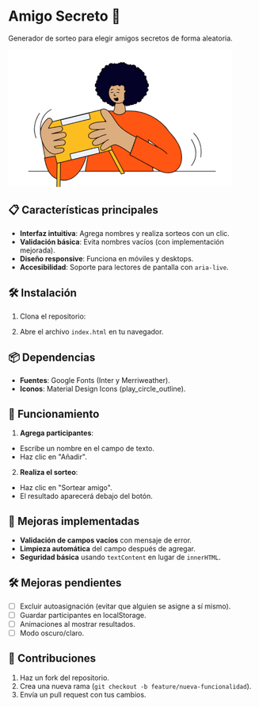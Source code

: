 # Amigo Secreto 🎉
Generador de sorteo para elegir amigos secretos de forma aleatoria.

![Amigo Secreto](assets/amigo-secreto.png)

## 📋 Características principales
- **Interfaz intuitiva**: Agrega nombres y realiza sorteos con un clic.
- **Validación básica**: Evita nombres vacíos (con implementación mejorada).
- **Diseño responsive**: Funciona en móviles y desktops.
- **Accesibilidad**: Soporte para lectores de pantalla con `aria-live`.

## 🛠️ Instalación
1. Clona el repositorio:

2. Abre el archivo `index.html` en tu navegador.

## 📦 Dependencias
- **Fuentes**: Google Fonts (Inter y Merriweather).
- **Iconos**: Material Design Icons (play_circle_outline).

## 🔄 Funcionamiento
1. **Agrega participantes**:
- Escribe un nombre en el campo de texto.
- Haz clic en "Añadir".
2. **Realiza el sorteo**:
- Haz clic en "Sortear amigo".
- El resultado aparecerá debajo del botón.

## 🚀 Mejoras implementadas
- **Validación de campos vacíos** con mensaje de error.
- **Limpieza automática** del campo después de agregar.
- **Seguridad básica** usando `textContent` en lugar de `innerHTML`.

## 🛠️ Mejoras pendientes
- [ ] Excluir autoasignación (evitar que alguien se asigne a sí mismo).
- [ ] Guardar participantes en localStorage.
- [ ] Animaciones al mostrar resultados.
- [ ] Modo oscuro/claro.

## 📝 Contribuciones
1. Haz un fork del repositorio.
2. Crea una nueva rama (`git checkout -b feature/nueva-funcionalidad`).
3. Envía un pull request con tus cambios.

